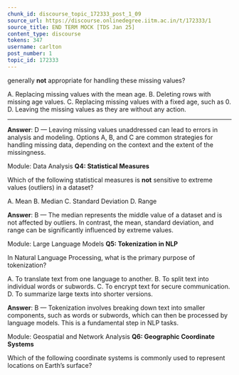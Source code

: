 ```yaml
---
chunk_id: discourse_topic_172333_post_1_09
source_url: https://discourse.onlinedegree.iitm.ac.in/t/172333/1
source_title: END TERM MOCK [TDS Jan 25]
content_type: discourse
tokens: 347
username: carlton
post_number: 1
topic_id: 172333
---
```


 generally **not** appropriate for handling these missing values?

A. Replacing missing values with the mean age.
B. Deleting rows with missing age values.
C. Replacing missing values with a fixed age, such as 0.
D. Leaving the missing values as they are without any action.

---

**Answer**: D — Leaving missing values unaddressed can lead to errors in analysis and modeling. Options A, B, and C are common strategies for handling missing data, depending on the context and the extent of the missingness.

Module: Data Analysis
**Q4: Statistical Measures**

Which of the following statistical measures is **not** sensitive to extreme values (outliers) in a dataset?

A. Mean
B. Median
C. Standard Deviation
D. Range

**Answer**: B — The median represents the middle value of a dataset and is not affected by outliers. In contrast, the mean, standard deviation, and range can be significantly influenced by extreme values.

Module: Large Language Models
**Q5: Tokenization in NLP**

In Natural Language Processing, what is the primary purpose of tokenization?

A. To translate text from one language to another.
B. To split text into individual words or subwords.
C. To encrypt text for secure communication.
D. To summarize large texts into shorter versions.

**Answer**: B — Tokenization involves breaking down text into smaller components, such as words or subwords, which can then be processed by language models. This is a fundamental step in NLP tasks.

Module: Geospatial and Network Analysis
**Q6: Geographic Coordinate Systems**

Which of the following coordinate systems is commonly used to represent locations on Earth’s surface?
